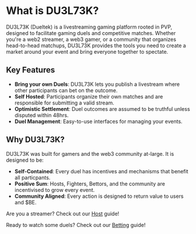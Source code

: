 # What is DU3L73K?

DU3L73K (Dueltek) is a livestreaming gaming platform rooted in PVP, designed to facilitate gaming duels and competitive matches. Whether you're a web2 streamer, a web3 gamer, or a community that organizes head-to-head matchups, DU3L73K provides the tools you need to create a market around your event and bring everyone together to spectate.

## Key Features

- **Bring your own Duels**: DU3L73K lets you publish a livestream where other participants can bet on the outcome.
- **Self Hosted**: Participants organize their own matches and are responsible for submitting a valid stream.
- **Optimistic Settlement**: Duel outcomes are assumed to be truthful unless disputed within 48hrs.
- **Duel Management**: Easy-to-use interfaces for managing your events.

## Why DU3L73K?

DU3L73K was built for gamers and the web3 community at-large. It is designed to be:

- **Self-Contained**: Every duel has incentives and mechanisms that benefit all particpants.
- **Positive Sum**: Hosts, Fighters, Bettors, and the community are incentivised to grow every event.
- **Community Aligned**: Every action is designed to return value to users and $BE.

Are you a streamer? Check out our [Host](/guide/host) guide!

Ready to watch some duels? Check out our [Betting](/guide/betting) guide!